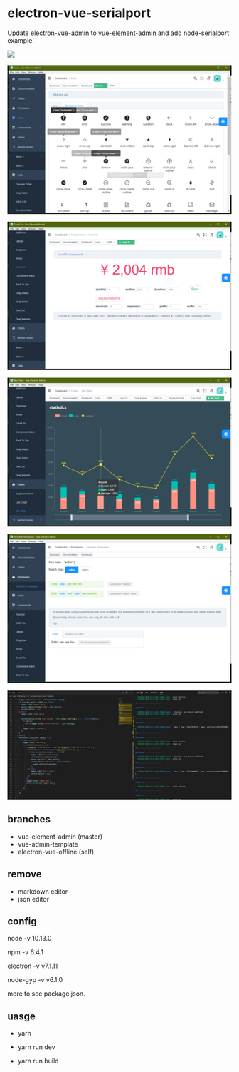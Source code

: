 # electron-vue-serialport

Update [electron-vue-admin](https://github.com/PanJiaChen/vue-element-admin) to [vue-element-admin](https://github.com/PanJiaChen/electron-vue-admin) and add node-serialport example.

![](/readme/index.png)

![](/readme/demo-1.png)

![](/readme/demo-3.png)

![](/readme/demo-5.png)

![](/readme/demo-7.png)

![](/readme/serialport.png)

## branches

- vue-element-admin (master)
- vue-admin-template
- electron-vue-offline (self)

## remove

- markdown editor
- json editor

## config

node -v 10.13.0

npm -v 6.4.1

electron -v v7.1.11

node-gyp -v v6.1.0

more to see package.json.

## uasge

- yarn

- yarn run dev

- yarn run build
